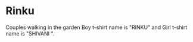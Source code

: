 # Rinku
Couples walking in the garden Boy t-shirt name is "RINKU" and Girl t-shirt name is "SHIVANI ".
